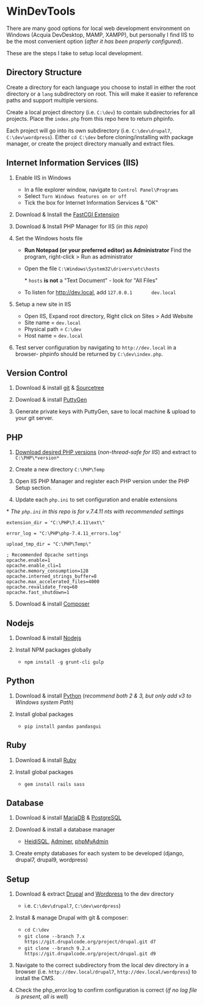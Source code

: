 # WinDevTools

There are many good options for local web development environment on Windows (Acquia DevDesktop, MAMP, XAMPP), but personally I find IIS to be the most convenient option (*after it has been properly configured*).

These are the steps I take to setup local development.

## Directory Structure

Create a directory for each language you choose to install in either the root directory or a `lang` subdirectory on root. This will make it easier to reference paths and support multiple versions.

Create a local project directory (i.e. `C:\dev`) to contain subdirectories for all projects.  Place the `index.php` from this repo here to return phpinfo.

Each project will go into its own subdirectory (i.e. `C:\dev\drupal7`, `C:\dev\wordpress`). Either `cd C:\dev` before cloning/installing with package manager, or create the project directory manually and extract files.

## Internet Information Services (IIS)

1. Enable IIS in Windows

   - In a file explorer window, navigate to `Control Panel\Programs`
   - Select `Turn Windows features on or off`
   - Tick the box for Internet Information Services & "OK"

2. Download & Install the [FastCGI Extension]('https://www.iis.net/downloads/microsoft/fastcgi-for-iis')

3. Download & Install PHP Manager for IIS (*in this repo*)

4. Set the Windows hosts file

   - **Run Notepad (or your preferred editor) as Administrator** Find the program, right-click > Run as administrator
   - Open the file `C:\Windows\System32\drivers\etc\hosts` 
     
      \* `hosts` **is not** a "Text Document" - look for "All Files"
   - To listen for http://dev.local, add `127.0.0.1       dev.local`

5. Setup a new site in IIS

   - Open IIS, Expand root directory, Right click on Sites > Add Website
   - Site name = `dev.local`
   - Physical path = `C:\dev`
   - Host name = `dev.local`

6. Test server configuration by navigating to `http://dev.local` in a browser- phpinfo should be returned by `C:\dev\index.php`.

## Version Control

1. Download & install [git]('https://git-scm.com/download/win') & [Sourcetree]('https://www.sourcetreeapp.com/')

2. Download & install [PuttyGen]('https://www.puttygen.com/download-putty')

3. Generate private keys with PuttyGen, save to local machine & upload to your git server.

## PHP

1. [Download desired PHP versions]('https://windows.php.net/download/') (*non-thread-safe for IIS*) and extract to `C:\PHP\*version*`

2. Create a new directory `C:\PHP\Temp`

3. Open IIS PHP Manager and register each PHP version under the PHP Setup section.

4. Update each `php.ini` to set configuration and enable extensions

\* *The `php.ini` in this repo is for v.7.4.11 nts with recommended settings*

```
extension_dir = "C:\PHP\7.4.11\ext\"

error_log = "C:\PHP\php-7.4.11_errors.log"

upload_tmp_dir = "C:\PHP\Temp\"

; Recommended Opcache settings
opcache.enable=1
opcache.enable_cli=1
opcache.memory_consumption=128
opcache.interned_strings_buffer=8
opcache.max_accelerated_files=4000
opcache.revalidate_freq=60
opcache.fast_shutdown=1
```

5. Download & install [Composer]('https://getcomposer.org/Composer-Setup.exe')

## Nodejs

1. Download & install [Nodejs]('https://nodejs.org/en/')

2. Install NPM packages globally
   - `npm install -g grunt-cli gulp `

## Python

1. Download & install [Python](https://www.python.org/downloads/) (*recommend both 2 & 3, but only add v3 to Windows system Path*)

2. Install global packages
   - `pip install pandas pandasgui `

## Ruby

1. Download & install [Ruby]('https://rubyinstaller.org/downloads/')

2. Install global packages
   - `gem install rails sass`

## Database

1. Download & install [MariaDB]('https://mariadb.com/downloads/') & [PostgreSQL]('https://www.postgresql.org/download/windows/')

2. Download & install a database manager
   - [HeidiSQL]('https://www.heidisql.com/download.php'), [Adminer]('https://www.adminer.org/'), [phpMyAdmin]('https://www.phpmyadmin.net/downloads/')
  
3. Create empty databases for each system to be developed (django, drupal7, drupal9, wordpress)

## Setup

1. Download & extract  [Drupal]('https://www.drupal.org/project/drupal/releases') and [Wordpress]('https://wordpress.org/download/') to the dev directory

   - i.e. `C:\dev\drupal7`, `C:\dev\wordpress`)

2. Install & manage Drupal with git & composer:

    - `cd C:\dev`
    - `git clone --branch 7.x https://git.drupalcode.org/project/drupal.git d7`
    - `git clone --branch 9.2.x https://git.drupalcode.org/project/drupal.git d9`

3. Navigate to the correct subdirectory from the local dev directory in a browser (i.e. `http://dev.local/drupal7`, `http://dev.local/wordpress`) to install the CMS.

4. Check the php_error.log to confirm configuration is correct (*if no log file is present, all is well*)